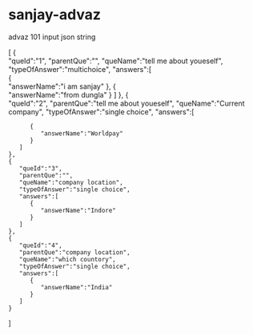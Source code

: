 # sanjay-advaz
advaz 101
input json string 

[
	{  
	   "queId":"1",
	   "parentQue":"",
	   "queName":"tell me about youeself",
	   "typeOfAnswer":"multichoice",
	   "answers":[  
		  {  
			 "answerName":"i am sanjay"
		  },
		  {  
			 "answerName":"from dungla"
		  }
	   ]
	},
	{  
	   "queId":"2",
	   "parentQue":"tell me about youeself",
	   "queName":"Current company",
	   "typeOfAnswer":"single choice",
	   "answers":[  
		  
		  {  
			 "answerName":"Worldpay"
		  }
	   ]
	},
	{  
	   "queId":"3",
	   "parentQue":"",
	   "queName":"company location",
	   "typeOfAnswer":"single choice",
	   "answers":[  
		  {  
			 "answerName":"Indore"
		  }
	   ]
	},
	{  
	   "queId":"4",
	   "parentQue":"company location",
	   "queName":"which countory",
	   "typeOfAnswer":"single choice",
	   "answers":[  
		  {  
			 "answerName":"India"
		  }
	   ]
	}
]